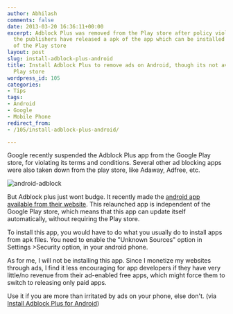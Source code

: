 ```yaml
---
author: Abhilash
comments: false
date: 2013-03-20 16:36:11+00:00
excerpt: Adblock Plus was removed from the Play store after policy violations. However,
  the publishers have released a apk of the app which can be installed for free, independent
  of the Play store
layout: post
slug: install-adblock-plus-android
title: Install Adblock Plus to remove ads on Android, though its not available in
  Play store
wordpress_id: 105
categories:
- Tips
tags:
- Android
- Google
- Mobile Phone
redirect_from:
- /105/install-adblock-plus-android/

---
```


Google recently suspended the Adblock Plus app from the Google Play store, for violating its terms and conditions. Several other ad blocking apps were also taken down from the play store, like Adaway, Adfree, etc.

![android-adblock](https://techcovered.github.io/images/android-adblock.png)

But Adblock plus just wont budge. It recently made the [android app available from their website](https://adblockplus.org/en/android-install). This relaunched app is independent of the Google Play store, which means that this app can update itself automatically, without requiring the Play store.

To install this app, you would have to do what you usually do to install apps from apk files. You need to enable the "Unknown Sources" option in Settings >Security option, in your android phone.

As for me, I will not be installing this app. Since I monetize my websites through ads, I find it less encouraging for app developers if they have very little/no revenue from their ad-enabled free apps, which might force them to switch to releasing only paid apps.

Use it if you are more than irritated by ads on your phone, else don't. (via [Install Adblock Plus for Android](https://adblockplus.org/en/android))
